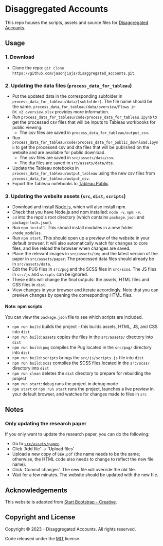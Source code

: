 # Disaggregated Accounts

This repo houses the scripts, assets and source files for [Disaggregated Accounts](https://www.disaggregatedaccounts.com/).

<!-- ![](src/assets/img/main_plot_white_highres.jpg) -->

## Usage

### 1. Download

- Clone the repo: `git clone https://github.com/jasonjiajs/disaggregated_accounts.git`.

### 2. Updating the data files (`process_data_for_tableau`)

- Put the updated data in the corresponding subfolder in `process_data_for_tableau/data/[subfolder]`. The file name should be the same. `process_data_for_tableau/data/overview/Flows in DK_v2_overview.xlsx` provides more information.
- Run `process_data_for_tableau/code/process_data_for_tableau.ipynb` to get the processed csv files that will be inputs to Tableau workbooks for public viewing.
  - The csv files are saved in `process_data_for_tableau/output_csv`.
- Run `process_data_for_tableau/code/process_data_for_public_download.ipynb` to get the processed csv and dta files that will be published on the website and are available for public download.
  - The csv files are saved in `src/assets/data/csv`.
  - The dta files are saved in `src/assets/data/dta`.
- Update the Tableau notebooks in `process_data_for_tableau/output_tableau` using the new csv files from `process_data_for_tableau/output_csv`.
- Export the Tableau notebooks to [Tableau Public](https://public.tableau.com/app/profile/jason.jia1132).

### 3. Updating the website assets (`src`, `dist`, `scripts`)

- Download and install [Node.js](https://nodejs.org/en/), which will also install npm.
- Check that you have Node.js and npm installed: `node -v`, `npm -v`.
- `cd` into the repo's root directory (which contains `package.json` and `package-lock.json`).
- Run `npm install`. This should install modules in a new folder `/node_modules`.
- Run `npm start`. This should open up a preview of the website in your default browser. It will also automatically watch for changes to core files, and live reload the browser when changes are saved.
- Place the relevant images in `src/assets/img` and the latest version of the paper in `src/assets/paper`. The processed data files should already be in `src/assets/data`.
- Edit the PUG files in `src/pug` and the SCSS files in `src/scss`. The JS files in `src/js` and `scripts` can be ignored.
- These edits will change the final outputs: the assets, HTML files and CSS files in `dist`.
- View changes in your browser and iterate accordingly. Note that you can preview changes by opening the corresponding HTML files.

#### Note: npm scripts

You can view the `package.json` file to see which scripts are included.

- `npm run build` builds the project - this builds assets, HTML, JS, and CSS into `dist`
- `npm run build:assets` copies the files in the `src/assets/` directory into `dist`
- `npm run build:pug` compiles the Pug located in the `src/pug/` directory into `dist`
- `npm run build:scripts` brings the `src/js/scripts.js` file into `dist`
- `npm run build:scss` compiles the SCSS files located in the `src/scss/` directory into `dist`
- `npm run clean` deletes the `dist` directory to prepare for rebuilding the project
- `npm run start:debug` runs the project in debug mode
- `npm start` or `npm run start` runs the project, launches a live preview in your default browser, and watches for changes made to files in `src`

## Notes

### Only updating the research paper

If you only want to update the research paper, you can do the following:

- Go to [`src/assets/paper`](https://github.com/jasonjiajs/disaggregated_accounts/tree/master/src/assets/paper).
- Click 'Add file' -> 'Upload files'
- Upload a new copy of `DEA.pdf` (the name needs to be the same; otherwise, the HTML code also needs to change to reflect the new file name).
- Click 'Commit changes'. The new file will override the old file.
- Wait for a few minutes. The website should be updated with the new file.

## Acknowledgements

This website is adapted from [Start Bootstrap - Creative](https://github.com/startbootstrap/startbootstrap-creative).

## Copyright and License

Copyright © 2023 - Disaggregated Accounts. All rights reserved.

Code released under the [MIT](LICENSE) license.

